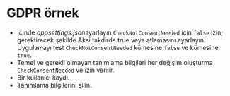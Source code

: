 # <a name="gdpr-sample"></a>GDPR örnek

* İçinde *appsettings.json*ayarlayın `CheckNotConsentNeeded` için `false` izin; gerektirecek şekilde Aksi takdirde true veya atlamasını ayarlayın. Uygulamayı test `CheckNotConsentNeeded` kümesine `false` ve kümesine `true`.
* Temel ve gerekli olmayan tanımlama bilgileri her değişim oluşturma `CheckConsentNeeded` ve izin verilir.
* Bir kullanıcı kaydı.
* Tanımlama bilgilerini silin.
